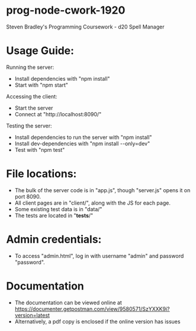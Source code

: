 # prog-node-cwork-1920
Steven Bradley's Programming Coursework - d20 Spell Manager

# Usage Guide:

Running the server:

* Install dependencies with "npm install"
* Start with "npm start"

Accessing the client:

* Start the server
* Connect at "http://localhost:8090/"

Testing the server:

* Install dependencies to run the server with "npm install"
* Install dev-dependencies with "npm install --only=dev"
* Test with "npm test"

# File locations:

* The bulk of the server code is in "app.js", though "server.js" opens it on port 8090.
* All client pages are in "client/", along with the JS for each page.
* Some existing test data is in "data/"
* The tests are located in "__tests__/"

# Admin credentials:

* To access "admin.html", log in with username "admin" and password "password".

# Documentation

* The documentation can be viewed online at https://documenter.getpostman.com/view/9580571/SzYXXK9i?version=latest
* Alternatively, a pdf copy is enclosed if the online version has issues
